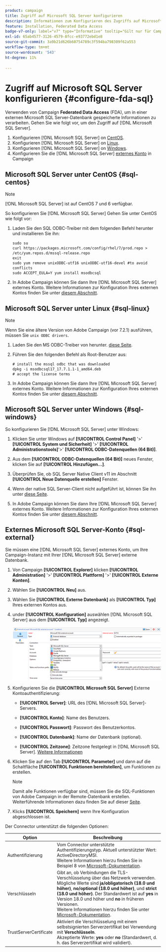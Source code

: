 ```yaml
---
product: campaign
title: Zugriff auf Microsoft SQL Server konfigurieren
description: Informationen zum Konfigurieren des Zugriffs auf Microsoft SQL Server
feature: Installation, Federated Data Access
badge-v7-only: label="v7" type="Informative" tooltip="Gilt nur für Campaign Classic v7"
exl-id: 65ab4577-3126-4579-8fcc-e93772ebd1e8
source-git-commit: 3a9b21d626b60754789c3f594ba798309f62a553
workflow-type: tm+mt
source-wordcount: '543'
ht-degree: 11%

---
```


# Zugriff auf Microsoft SQL Server konfigurieren {#configure-fda-sql}



Verwenden von Campaign **Federated Data Access** (FDA), um in einer externen Microsoft SQL Server-Datenbank gespeicherte Informationen zu verarbeiten. Gehen Sie wie folgt vor, um den Zugriff auf [!DNL Microsoft SQL Server].

1. Konfigurieren [!DNL Microsoft SQL Server] on [CentOS](#sql-centos).
1. Konfigurieren [!DNL Microsoft SQL Server] on [Linux](#sql-linux).
1. Konfigurieren [!DNL Microsoft SQL Server] on [Windows](#sql-windows).
1. Konfigurieren Sie die [!DNL Microsoft SQL Server] [externes Konto](#sql-external) in Campaign

## Microsoft SQL Server unter CentOS {#sql-centos}

>[!NOTE]
>
> [!DNL Microsoft SQL Server] ist auf CentOS 7 und 6 verfügbar.

So konfigurieren Sie [!DNL Microsoft SQL Server] Gehen Sie unter CentOS wie folgt vor:

1. Laden Sie den SQL ODBC-Treiber mit dem folgenden Befehl herunter und installieren Sie ihn:

   ```
   sudo su
   curl https://packages.microsoft.com/config/rhel/7/prod.repo > /etc/yum.repos.d/mssql-release.repo
   exit
   sudo yum remove unixODBC-utf16 unixODBC-utf16-devel #to avoid conflicts
   sudo ACCEPT_EULA=Y yum install msodbcsql
   ```

1. In Adobe Campaign können Sie dann Ihre [!DNL Microsoft SQL Server] externes Konto. Weitere Informationen zur Konfiguration Ihres externen Kontos finden Sie unter [diesem Abschnitt](#sql-external).

## Microsoft SQL Server unter Linux {#sql-linux}

>[!NOTE]
>
> Wenn Sie eine ältere Version von Adobe Campaign (vor 7.2.1) ausführen, müssen Sie `unix ODBC drivers`.

1. Laden Sie den MS ODBC-Treiber von herunter. [diese Seite](https://packages.microsoft.com/ubuntu/16.04/prod/pool/main/m/msodbcsql17/).

1. Führen Sie den folgenden Befehl als Root-Benutzer aus:

   ```
   # install the mssql odbc that was downloaded
   dpkg -i msodbcsql17_17.7.1.1-1_amd64.deb
   # accept the license terms
   ```

1. In Adobe Campaign können Sie dann Ihre [!DNL Microsoft SQL Server] externes Konto. Weitere Informationen zur Konfiguration Ihres externen Kontos finden Sie unter [diesem Abschnitt](#sql-external).

## Microsoft SQL Server unter Windows {#sql-windows}

So konfigurieren Sie [!DNL Microsoft SQL Server] unter Windows:

1. Klicken Sie unter Windows auf **[!UICONTROL Control Panel]** &#39;>&#39; **[!UICONTROL System und Sicherheit]** &#39;>&#39; **[!UICONTROL Administrationstools]**&#39;>&#39; **[!UICONTROL ODBC-Datenquellen (64 Bit)]**.

1. Aus dem **[!UICONTROL ODBC-Datenquellen (64 Bit)]** neues Fenster, klicken Sie auf **[!UICONTROL Hinzufügen...]**.

1. Überprüfen Sie, ob SQL Server Native Client v11 im Abschnitt **[!UICONTROL Neue Datenquelle erstellen]** Fenster.

1. Wenn der native SQL Server-Client nicht aufgeführt ist, können Sie ihn unter [diese Seite](https://www.microsoft.com/en-my/download/details.aspx?id=36434).

1. In Adobe Campaign können Sie dann Ihre [!DNL Microsoft SQL Server] externes Konto. Weitere Informationen zur Konfiguration Ihres externen Kontos finden Sie unter [diesem Abschnitt](#sql-external).

## Externes Microsoft SQL Server-Konto {#sql-external}

Sie müssen eine [!DNL Microsoft SQL Server] externes Konto, um Ihre Campaign-Instanz mit Ihrer [!DNL Microsoft SQL Server] externe Datenbank.

1. Von Campaign **[!UICONTROL Explorer]** klicken **[!UICONTROL Administration]** &#39;>&#39; **[!UICONTROL Plattform]** &#39;>&#39; **[!UICONTROL Externe Konten]**.

1. Wählen Sie **[!UICONTROL Neu]** aus.

1. Wählen Sie **[!UICONTROL Externe Datenbank]** als **[!UICONTROL Typ]** Ihres externen Kontos aus.

1. under **[!UICONTROL Konfiguration]** auswählen [!DNL Microsoft SQL Server] aus dem **[!UICONTROL Typ]** angezeigt.

   ![](assets/sql.png)

1. Konfigurieren Sie die **[!UICONTROL Microsoft SQL Server]** Externe Kontoauthentifizierung:

   * **[!UICONTROL Server]**: URL des [!DNL Microsoft SQL Server]-Servers.

   * **[!UICONTROL Konto]**: Name des Benutzers.

   * **[!UICONTROL Passwort]**: Passwort des Benutzerkontos.

   * **[!UICONTROL Datenbank]**: Name der Datenbank (optional).

   * **[!UICONTROL Zeitzone]**: Zeitzone festgelegt in [!DNL Microsoft SQL Server]. [Weitere Informationen](https://docs.microsoft.com/en-us/sql/t-sql/functions/current-timezone-transact-sql?view=sql-server-ver15)

1. Klicken Sie auf den Tab **[!UICONTROL Parameter]** und dann auf die Schaltfläche **[!UICONTROL Funktionen bereitstellen]**, um Funktionen zu erstellen.

   >[!NOTE]
   >
   >Damit alle Funktionen verfügbar sind, müssen Sie die SQL-Funktionen von Adobe Campaign in der Remote-Datenbank erstellen. Weiterführende Informationen dazu finden Sie auf dieser [Seite](../../configuration/using/adding-additional-sql-functions.md).

1. Klicks **[!UICONTROL Speichern]** wenn Ihre Konfiguration abgeschlossen ist.

Der Connector unterstützt die folgenden Optionen:

| Option | Beschreibung  |
|---|---|
| Authentifizierung | Vom Connector unterstützte Authentifizierungstyp. Aktuell unterstützter Wert: ActiveDirectoryMSI. <br> Weitere Informationen hierzu finden Sie in Beispiel 8 von [Microsoft-Dokumentation](https://docs.microsoft.com/en-us/sql/connect/odbc/using-azure-active-directory?view=sql-server-ver15#example-connection-strings). |
| Verschlüsseln | Gibt an, ob Verbindungen die TLS-Verschlüsselung über das Netzwerk verwenden. Mögliche Werte sind **ja/obligatorisch (18.0 und höher)**, **no/optional (18.0 und höher)**, und **strict (18.0 und höher)**. Der Standardwert ist auf **yes** in Version 18.0 und höher und **no** in früheren Versionen. <br>Weitere Informationen hierzu finden Sie unter [Microsoft-Dokumentation](https://docs.microsoft.com/en-us/sql/connect/odbc/dsn-connection-string-attribute?view=azure-sqldw-latest#encrypt). |
| TrustServerCertificate | Aktiviert die Verschlüsselung mit einem selbstsignierten Serverzertifikat bei Verwendung mit **Verschlüsseln**. <br>Akzeptierte Werte: **yes** oder **no** (Standardwert, d. h. das Serverzertifikat wird validiert). |
